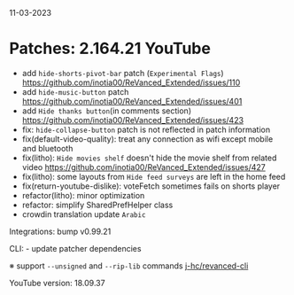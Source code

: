 11-03-2023

Patches: 2.164.21
 YouTube
==
- add `hide-shorts-pivot-bar` patch (`Experimental Flags`) https://github.com/inotia00/ReVanced_Extended/issues/110
- add `hide-music-button` patch https://github.com/inotia00/ReVanced_Extended/issues/401
- add `Hide thanks button`(in comments section) https://github.com/inotia00/ReVanced_Extended/issues/423
- fix: `hide-collapse-button` patch is not reflected in patch information
- fix(default-video-quality): treat any connection as wifi except mobile and bluetooth
- fix(litho): `Hide movies shelf` doesn't hide the movie shelf from related video https://github.com/inotia00/ReVanced_Extended/issues/427
- fix(litho): some layouts from `Hide feed surveys` are left in the home feed
- fix(return-youtube-dislike): voteFetch sometimes fails on shorts player
- refactor(litho): minor optimization
- refactor: simplify SharedPrefHelper class
- crowdin translation update
`Arabic`
 
Integrations:  bump v0.99.21 
 
CLI:  - update patcher dependencies

※ support `--unsigned` and `--rip-lib` commands [j-hc/revanced-cli](https://github.com/j-hc/revanced-cli)

YouTube version: 18.09.37
